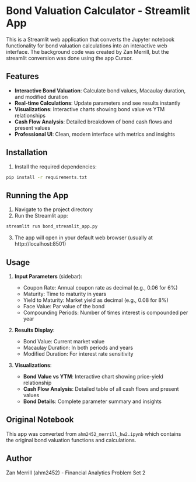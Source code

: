# Bond Valuation Calculator - Streamlit App

This is a Streamlit web application that converts the Jupyter notebook functionality for bond valuation calculations into an interactive web interface.  The background code was created by Zan Merrill, but the streamlit conversion was done using the app Cursor.

## Features

- **Interactive Bond Valuation**: Calculate bond values, Macaulay duration, and modified duration
- **Real-time Calculations**: Update parameters and see results instantly
- **Visualizations**: Interactive charts showing bond value vs YTM relationships
- **Cash Flow Analysis**: Detailed breakdown of bond cash flows and present values
- **Professional UI**: Clean, modern interface with metrics and insights

## Installation

1. Install the required dependencies:
```bash
pip install -r requirements.txt
```

## Running the App

1. Navigate to the project directory
2. Run the Streamlit app:
```bash
streamlit run bond_streamlit_app.py
```

3. The app will open in your default web browser (usually at http://localhost:8501)

## Usage

1. **Input Parameters** (sidebar):
   - Coupon Rate: Annual coupon rate as decimal (e.g., 0.06 for 6%)
   - Maturity: Time to maturity in years
   - Yield to Maturity: Market yield as decimal (e.g., 0.08 for 8%)
   - Face Value: Par value of the bond
   - Compounding Periods: Number of times interest is compounded per year

2. **Results Display**:
   - Bond Value: Current market value
   - Macaulay Duration: In both periods and years
   - Modified Duration: For interest rate sensitivity

3. **Visualizations**:
   - **Bond Value vs YTM**: Interactive chart showing price-yield relationship
   - **Cash Flow Analysis**: Detailed table of all cash flows and present values
   - **Bond Details**: Complete parameter summary and insights

## Original Notebook

This app was converted from `ahm2452_merrill_hw2.ipynb` which contains the original bond valuation functions and calculations.

## Author

Zan Merrill (ahm2452) - Financial Analytics Problem Set 2 
